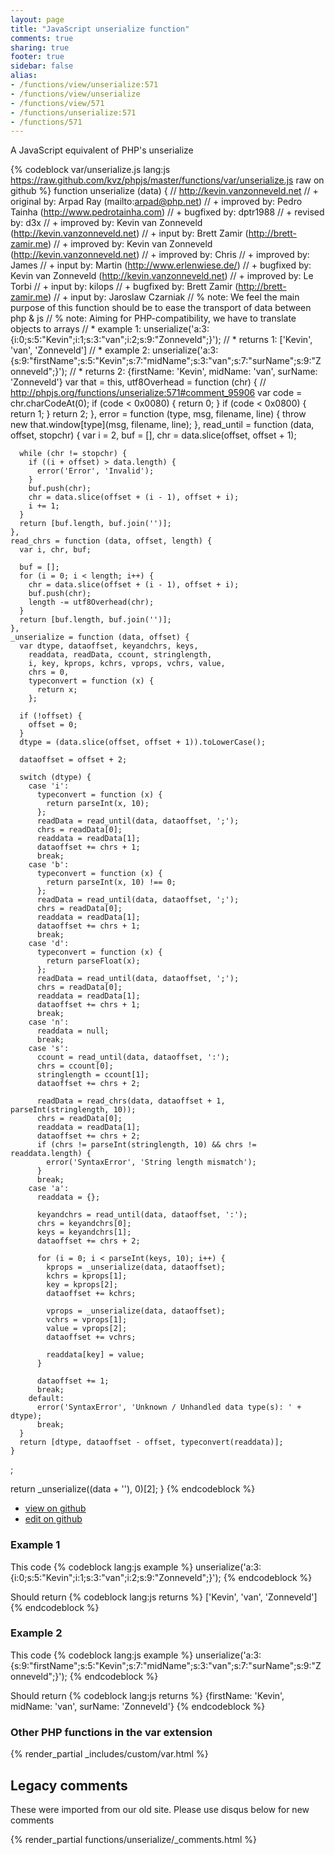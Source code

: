 ```yaml
---
layout: page
title: "JavaScript unserialize function"
comments: true
sharing: true
footer: true
sidebar: false
alias:
- /functions/view/unserialize:571
- /functions/view/unserialize
- /functions/view/571
- /functions/unserialize:571
- /functions/571
---
```

<!-- Generated by Rakefile:build -->
A JavaScript equivalent of PHP's unserialize

{% codeblock var/unserialize.js lang:js https://raw.github.com/kvz/phpjs/master/functions/var/unserialize.js raw on github %}
function unserialize (data) {
  // http://kevin.vanzonneveld.net
  // +     original by: Arpad Ray (mailto:arpad@php.net)
  // +     improved by: Pedro Tainha (http://www.pedrotainha.com)
  // +     bugfixed by: dptr1988
  // +      revised by: d3x
  // +     improved by: Kevin van Zonneveld (http://kevin.vanzonneveld.net)
  // +        input by: Brett Zamir (http://brett-zamir.me)
  // +     improved by: Kevin van Zonneveld (http://kevin.vanzonneveld.net)
  // +     improved by: Chris
  // +     improved by: James
  // +        input by: Martin (http://www.erlenwiese.de/)
  // +     bugfixed by: Kevin van Zonneveld (http://kevin.vanzonneveld.net)
  // +     improved by: Le Torbi
  // +     input by: kilops
  // +     bugfixed by: Brett Zamir (http://brett-zamir.me)
  // +      input by: Jaroslaw Czarniak
  // %            note: We feel the main purpose of this function should be to ease the transport of data between php & js
  // %            note: Aiming for PHP-compatibility, we have to translate objects to arrays
  // *       example 1: unserialize('a:3:{i:0;s:5:"Kevin";i:1;s:3:"van";i:2;s:9:"Zonneveld";}');
  // *       returns 1: ['Kevin', 'van', 'Zonneveld']
  // *       example 2: unserialize('a:3:{s:9:"firstName";s:5:"Kevin";s:7:"midName";s:3:"van";s:7:"surName";s:9:"Zonneveld";}');
  // *       returns 2: {firstName: 'Kevin', midName: 'van', surName: 'Zonneveld'}
  var that = this,
    utf8Overhead = function (chr) {
      // http://phpjs.org/functions/unserialize:571#comment_95906
      var code = chr.charCodeAt(0);
      if (code < 0x0080) {
        return 0;
      }
      if (code < 0x0800) {
        return 1;
      }
      return 2;
    },
    error = function (type, msg, filename, line) {
      throw new that.window[type](msg, filename, line);
    },
    read_until = function (data, offset, stopchr) {
      var i = 2, buf = [], chr = data.slice(offset, offset + 1);

      while (chr != stopchr) {
        if ((i + offset) > data.length) {
          error('Error', 'Invalid');
        }
        buf.push(chr);
        chr = data.slice(offset + (i - 1), offset + i);
        i += 1;
      }
      return [buf.length, buf.join('')];
    },
    read_chrs = function (data, offset, length) {
      var i, chr, buf;

      buf = [];
      for (i = 0; i < length; i++) {
        chr = data.slice(offset + (i - 1), offset + i);
        buf.push(chr);
        length -= utf8Overhead(chr);
      }
      return [buf.length, buf.join('')];
    },
    _unserialize = function (data, offset) {
      var dtype, dataoffset, keyandchrs, keys,
        readdata, readData, ccount, stringlength,
        i, key, kprops, kchrs, vprops, vchrs, value,
        chrs = 0,
        typeconvert = function (x) {
          return x;
        };

      if (!offset) {
        offset = 0;
      }
      dtype = (data.slice(offset, offset + 1)).toLowerCase();

      dataoffset = offset + 2;

      switch (dtype) {
        case 'i':
          typeconvert = function (x) {
            return parseInt(x, 10);
          };
          readData = read_until(data, dataoffset, ';');
          chrs = readData[0];
          readdata = readData[1];
          dataoffset += chrs + 1;
          break;
        case 'b':
          typeconvert = function (x) {
            return parseInt(x, 10) !== 0;
          };
          readData = read_until(data, dataoffset, ';');
          chrs = readData[0];
          readdata = readData[1];
          dataoffset += chrs + 1;
          break;
        case 'd':
          typeconvert = function (x) {
            return parseFloat(x);
          };
          readData = read_until(data, dataoffset, ';');
          chrs = readData[0];
          readdata = readData[1];
          dataoffset += chrs + 1;
          break;
        case 'n':
          readdata = null;
          break;
        case 's':
          ccount = read_until(data, dataoffset, ':');
          chrs = ccount[0];
          stringlength = ccount[1];
          dataoffset += chrs + 2;

          readData = read_chrs(data, dataoffset + 1, parseInt(stringlength, 10));
          chrs = readData[0];
          readdata = readData[1];
          dataoffset += chrs + 2;
          if (chrs != parseInt(stringlength, 10) && chrs != readdata.length) {
            error('SyntaxError', 'String length mismatch');
          }
          break;
        case 'a':
          readdata = {};

          keyandchrs = read_until(data, dataoffset, ':');
          chrs = keyandchrs[0];
          keys = keyandchrs[1];
          dataoffset += chrs + 2;

          for (i = 0; i < parseInt(keys, 10); i++) {
            kprops = _unserialize(data, dataoffset);
            kchrs = kprops[1];
            key = kprops[2];
            dataoffset += kchrs;

            vprops = _unserialize(data, dataoffset);
            vchrs = vprops[1];
            value = vprops[2];
            dataoffset += vchrs;

            readdata[key] = value;
          }

          dataoffset += 1;
          break;
        default:
          error('SyntaxError', 'Unknown / Unhandled data type(s): ' + dtype);
          break;
      }
      return [dtype, dataoffset - offset, typeconvert(readdata)];
    }
  ;

  return _unserialize((data + ''), 0)[2];
}
{% endcodeblock %}

 - [view on github](https://github.com/kvz/phpjs/blob/master/functions/var/unserialize.js)
 - [edit on github](https://github.com/kvz/phpjs/edit/master/functions/var/unserialize.js)

### Example 1
This code
{% codeblock lang:js example %}
unserialize('a:3:{i:0;s:5:"Kevin";i:1;s:3:"van";i:2;s:9:"Zonneveld";}');
{% endcodeblock %}

Should return
{% codeblock lang:js returns %}
['Kevin', 'van', 'Zonneveld']
{% endcodeblock %}

### Example 2
This code
{% codeblock lang:js example %}
unserialize('a:3:{s:9:"firstName";s:5:"Kevin";s:7:"midName";s:3:"van";s:7:"surName";s:9:"Zonneveld";}');
{% endcodeblock %}

Should return
{% codeblock lang:js returns %}
{firstName: 'Kevin', midName: 'van', surName: 'Zonneveld'}
{% endcodeblock %}


### Other PHP functions in the var extension
{% render_partial _includes/custom/var.html %}
## Legacy comments
These were imported from our old site. Please use disqus below for new comments
<div style="overflow-y: scroll; max-height: 500px;">
{% render_partial functions/unserialize/_comments.html %}
</div>
